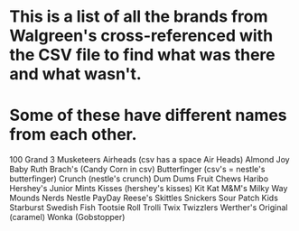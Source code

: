 # This is a list of all the brands from Walgreen's cross-referenced with the CSV file to find what was there and what wasn't.
# Some of these have different names from each other.

100 Grand
3 Musketeers
Airheads (csv has a space Air Heads)
Almond Joy
Baby Ruth
Brach's (Candy Corn in csv)
Butterfinger (csv's = nestle's butterfinger)
Crunch (nestle's crunch)
Dum Dums
Fruit Chews
Haribo
Hershey's
Junior Mints
Kisses (hershey's kisses)
Kit Kat
M&M's
Milky Way
Mounds
Nerds
Nestle
PayDay
Reese's
Skittles
Snickers
Sour Patch Kids
Starburst
Swedish Fish
Tootsie Roll
Trolli
Twix
Twizzlers
Werther's Original (caramel)
Wonka (Gobstopper)